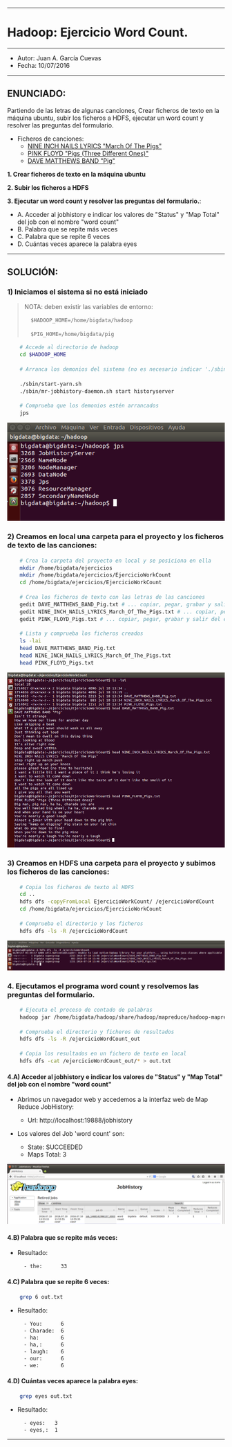 ***
# Hadoop: Ejercicio Word Count.
***
- Autor: Juan A. García Cuevas
- Fecha: 10/07/2016

***

## ENUNCIADO:

Partiendo de las letras de algunas canciones, Crear ficheros de texto en la máquina ubuntu, subir los ficheros a HDFS, ejecutar un word count y resolver las preguntas del formulario.

- Ficheros de canciones:
    - [NINE INCH NAILS LYRICS "March Of The Pigs"](data/NINE_INCH_NAILS_LYRICS_March_Of_The_Pigs.txt)
    - [PINK FLOYD "Pigs (Three Different Ones)"](data/PINK_FLOYD_Pigs.txt)
    - [DAVE MATTHEWS BAND "Pig"](data/DAVE_MATTHEWS_BAND_Pig.txt)



**1. Crear ficheros de texto en la máquina ubuntu**

**2. Subir los ficheros a HDFS**

**3. Ejecutar un word count y resolver las preguntas del formulario.**:

- A. Acceder al jobhistory e indicar los valores de "Status" y "Map Total" del job con el nombre "word count"
- B. Palabra que se repite más veces
- C. Palabra que se repite 6 veces
- D. Cuántas veces aparece la palabra eyes

***

## SOLUCIÓN:

### 1) Iniciamos el sistema si no está iniciado

> NOTA: deben existir las variables de entorno:
>
>       $HADOOP_HOME=/home/bigdata/hadoop
>
>       $PIG_HOME=/home/bigdata/pig

```bash
    # Accede al directorio de hadoop
    cd $HADOOP_HOME

    # Arranca los demonios del sistema (no es necesario indicar './sbin/', pero se incluye por claridad)
    
    ./sbin/start-yarn.sh
    ./sbin/mr-jobhistory-daemon.sh start historyserver

    # Comprueba que los demonios estén arrancados
    jps
```

![Demonios Hadoop](images/DemoniosHadoop.png)

### 2) Creamos en local una carpeta para el proyecto y los ficheros de texto de las canciones:

```bash
    # Crea la carpeta del proyecto en local y se posiciona en ella
    mkdir /home/bigdata/ejercicios
    mkdir /home/bigdata/ejercicios/EjercicioWorkCount
    cd /home/bigdata/ejercicios/EjercicioWorkCount

    # Crea los ficheros de texto con las letras de las canciones
    gedit DAVE_MATTHEWS_BAND_Pig.txt # ... copiar, pegar, grabar y salir del editor
    gedit NINE_INCH_NAILS_LYRICS_March_Of_The_Pigs.txt # ... copiar, pegar, grabar y salir del editor
    gedit PINK_FLOYD_Pigs.txt # ... copiar, pegar, grabar y salir del editor

    # Lista y comprueba los ficheros creados
    ls -lai 
    head DAVE_MATTHEWS_BAND_Pig.txt
    head NINE_INCH_NAILS_LYRICS_March_Of_The_Pigs.txt
    head PINK_FLOYD_Pigs.txt
```

![HadoopWordCount-ListaFicherosDatos](images/HadoopWordCount-ListaFicherosDatos.png)

### 3) Creamos en HDFS una carpeta para el proyecto y subimos los ficheros de las canciones:

```bash
    # Copia los ficheros de texto al HDFS
    cd ..
    hdfs dfs -copyFromLocal EjercicioWorkCount/ /ejercicioWordCount
    cd /home/bigdata/ejercicios/EjercicioWorkCount

    # Comprueba el directorio y los ficheros
    hdfs dfs -ls -R /ejercicioWordCount
```

![HadoopWordCount-FicherosGrupos](images/HadoopWordCount-FicherosGrupos.png)

### 4. Ejecutamos el programa word count y resolvemos las preguntas del formulario.

```bash
    # Ejecuta el proceso de contado de palabras
    hadoop jar /home/bigdata/hadoop/share/hadoop/mapreduce/hadoop-mapreduce-examples-2.7.2.jar wordcount /ejercicioWordCount /ejercicioWordCount_out

    # Comprueba el directorio y ficheros de resultados
    hdfs dfs -ls -R /ejercicioWordCount_out

    # Copia los resultados en un fichero de texto en local
    hdfs dfs -cat /ejercicioWordCount_out/* > out.txt
```

#### 4.A) Acceder al jobhistory e indicar los valores de "Status" y "Map Total" del job con el nombre "word count"

- Abrimos un navegador web y accedemos a la interfaz web de Map Reduce JobHistory:
    - Url: http://localhost:19888/jobhistory

- Los valores del Job 'word count' son:
    - State: SUCCEEDED
    - Maps Total: 3

![HadoopWordCount-JobHistory](images/HadoopWordCount-JobHistory.png)

#### 4.B) Palabra que se repite más veces:

- Resultado:

        - the:      33

#### 4.C) Palabra que se repite 6 veces:

```bash
    grep 6 out.txt
```
- Resultado:

        - You:      6
        - Charade:  6
        - ha:       6
        - ha,:      6
        - laugh:    6
        - our:      6
        - we:       6

#### 4.D) Cuántas veces aparece la palabra eyes:

```bash
    grep eyes out.txt
```
- Resultado:

        - eyes:   3
        - eyes,:  1



***

